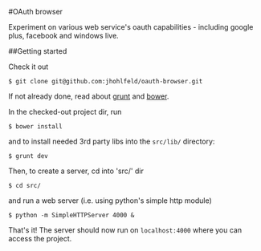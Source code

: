 #OAuth browser

Experiment on various web service's oauth capabilities - including google plus, facebook and windows live.

##Getting started

Check it out

    $ git clone git@github.com:jhohlfeld/oauth-browser.git

If not already done, read about [grunt][3] and [bower][4].

In the checked-out project dir, run

    $ bower install

and to install needed 3rd party libs into the `src/lib/` directory:

    $ grunt dev

Then, to create a server, cd into 'src/' dir

    $ cd src/

and run a web server (i.e. using python's simple http module)

	$ python -m SimpleHTTPServer 4000 &

That's it! The server should now run on `localhost:4000` where you can access the project.


[3]: http://gruntjs.com/
[4]: http://bower.io/
